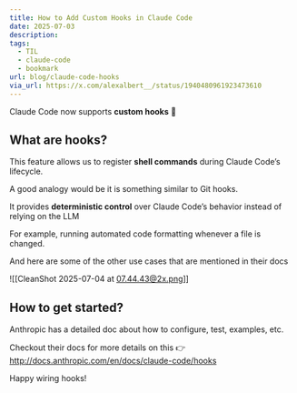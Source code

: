 ```yaml
---
title: How to Add Custom Hooks in Claude Code
date: 2025-07-03
description: 
tags:
  - TIL
  - claude-code
  - bookmark
url: blog/claude-code-hooks
via_url: https://x.com/alexalbert__/status/1940480961923473610
---
```

Claude Code now supports **custom hooks**  🌟

## What are hooks?
This feature allows us to register **shell commands** during Claude Code’s lifecycle.

A good analogy would be it is something similar to Git hooks. 

It provides **deterministic control** over Claude Code’s behavior instead of relying on the LLM

For example, running automated code formatting whenever a file is changed.

And here are some of the other use cases that are mentioned in their docs

![[CleanShot 2025-07-04 at 07.44.43@2x.png]]

## How to get started?
Anthropic has a detailed doc about how to configure, test, examples, etc.

Checkout their docs for more details on this 👉 http://docs.anthropic.com/en/docs/claude-code/hooks

Happy wiring hooks!